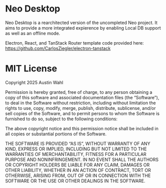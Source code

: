 # Neo Desktop

Neo Desktop is a rearchitected version of the uncompleted Neo project. It aims to provide a more integrated expierence by enabling Local DB support as well as an offline mode.

Electron, React, and TanStack Router template code provided here: https://github.com/CarlosZiegler/electron-tanstack

# MIT License

Copyright 2025 Austin Wahl

Permission is hereby granted, free of charge, to any person obtaining a copy of this software and associated documentation files (the “Software”), to deal in the Software without restriction, including without limitation the rights to use, copy, modify, merge, publish, distribute, sublicense, and/or sell copies of the Software, and to permit persons to whom the Software is furnished to do so, subject to the following conditions:

The above copyright notice and this permission notice shall be included in all copies or substantial portions of the Software.

THE SOFTWARE IS PROVIDED “AS IS”, WITHOUT WARRANTY OF ANY KIND, EXPRESS OR IMPLIED, INCLUDING BUT NOT LIMITED TO THE WARRANTIES OF MERCHANTABILITY, FITNESS FOR A PARTICULAR PURPOSE AND NONINFRINGEMENT. IN NO EVENT SHALL THE AUTHORS OR COPYRIGHT HOLDERS BE LIABLE FOR ANY CLAIM, DAMAGES OR OTHER LIABILITY, WHETHER IN AN ACTION OF CONTRACT, TORT OR OTHERWISE, ARISING FROM, OUT OF OR IN CONNECTION WITH THE SOFTWARE OR THE USE OR OTHER DEALINGS IN THE SOFTWARE.

